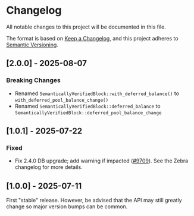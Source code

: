 # Changelog

All notable changes to this project will be documented in this file.

The format is based on [Keep a Changelog](https://keepachangelog.com/en/1.0.0/),
and this project adheres to [Semantic Versioning](https://semver.org/spec/v2.0.0.html).

## [2.0.0] - 2025-08-07

### Breaking Changes

- Renamed `SemanticallyVerifiedBlock::with_deferred_balance()` to
  `with_deferred_pool_balance_change()`
- Renamed `SemanticallyVerifiedBlock::deferred_balance` to
  `SemanticallyVerifiedBlock::deferred_pool_balance_change`


## [1.0.1] - 2025-07-22

### Fixed

- Fix 2.4.0 DB upgrade; add warning if impacted ([#9709](https://github.com/ZcashFoundation/zebra/pull/9709)).
  See the Zebra changelog for more details.


## [1.0.0] - 2025-07-11

First "stable" release. However, be advised that the API may still greatly
change so major version bumps can be common.
